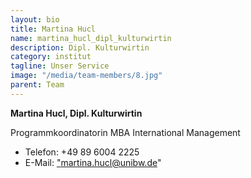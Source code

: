 ```yaml
---
layout: bio
title: Martina Hucl
name: martina_hucl_dipl_kulturwirtin
description: Dipl. Kulturwirtin
category: institut
tagline: Unser Service
image: "/media/team-members/8.jpg"
parent: Team
---
```


**Martina Hucl, Dipl. Kulturwirtin**

Programmkoordinatorin MBA International Management

- Telefon:  +49 89 6004 2225
- E-Mail:  <a href="martina.hucl@unibw.de">"martina.hucl@unibw.de"</a>

